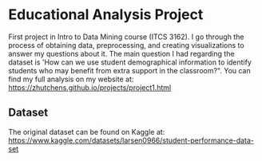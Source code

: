 # Educational Analysis Project 
First project in Intro to Data Mining course (ITCS 3162). I go through the process of obtaining data, preprocessing, and creating visualizations to answer my questions about it. The main question I had regarding the dataset is 'How can we use student demographical information to identify students who may benefit from extra support in the classroom?". You can find my full analysis on my website at: https://zhutchens.github.io/projects/project1.html

## Dataset
The original dataset can be found on Kaggle at: https://www.kaggle.com/datasets/larsen0966/student-performance-data-set 